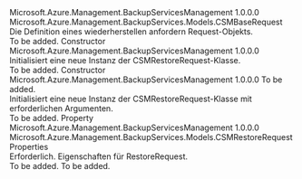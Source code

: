 <Type Name="CSMRestoreRequest" FullName="Microsoft.Azure.Management.BackupServices.Models.CSMRestoreRequest">
  <TypeSignature Language="C#" Value="public class CSMRestoreRequest : Microsoft.Azure.Management.BackupServices.Models.CSMBaseRequest" />
  <TypeSignature Language="ILAsm" Value=".class public auto ansi beforefieldinit CSMRestoreRequest extends Microsoft.Azure.Management.BackupServices.Models.CSMBaseRequest" />
  <TypeSignature Language="DocId" Value="T:Microsoft.Azure.Management.BackupServices.Models.CSMRestoreRequest" />
  <TypeSignature Language="VB.NET" Value="Public Class CSMRestoreRequest&#xA;Inherits CSMBaseRequest" />
  <TypeSignature Language="F#" Value="type CSMRestoreRequest = class&#xA;    inherit CSMBaseRequest" />
  <AssemblyInfo>
    <AssemblyName>Microsoft.Azure.Management.BackupServicesManagement</AssemblyName>
    <AssemblyVersion>1.0.0.0</AssemblyVersion>
  </AssemblyInfo>
  <Base>
    <BaseTypeName>Microsoft.Azure.Management.BackupServices.Models.CSMBaseRequest</BaseTypeName>
  </Base>
  <Interfaces />
  <Docs>
    <summary>
            Die Definition eines wiederherstellen anfordern Request-Objekts.
            </summary>
    <remarks>To be added.</remarks>
  </Docs>
  <Members>
    <Member MemberName=".ctor">
      <MemberSignature Language="C#" Value="public CSMRestoreRequest ();" />
      <MemberSignature Language="ILAsm" Value=".method public hidebysig specialname rtspecialname instance void .ctor() cil managed" />
      <MemberSignature Language="DocId" Value="M:Microsoft.Azure.Management.BackupServices.Models.CSMRestoreRequest.#ctor" />
      <MemberSignature Language="VB.NET" Value="Public Sub New ()" />
      <MemberType>Constructor</MemberType>
      <AssemblyInfo>
        <AssemblyName>Microsoft.Azure.Management.BackupServicesManagement</AssemblyName>
        <AssemblyVersion>1.0.0.0</AssemblyVersion>
      </AssemblyInfo>
      <Parameters />
      <Docs>
        <summary>
            Initialisiert eine neue Instanz der CSMRestoreRequest-Klasse.
            </summary>
        <remarks>To be added.</remarks>
      </Docs>
    </Member>
    <Member MemberName=".ctor">
      <MemberSignature Language="C#" Value="public CSMRestoreRequest (Microsoft.Azure.Management.BackupServices.Models.CSMRestoreRequestProperties properties);" />
      <MemberSignature Language="ILAsm" Value=".method public hidebysig specialname rtspecialname instance void .ctor(class Microsoft.Azure.Management.BackupServices.Models.CSMRestoreRequestProperties properties) cil managed" />
      <MemberSignature Language="DocId" Value="M:Microsoft.Azure.Management.BackupServices.Models.CSMRestoreRequest.#ctor(Microsoft.Azure.Management.BackupServices.Models.CSMRestoreRequestProperties)" />
      <MemberSignature Language="VB.NET" Value="Public Sub New (properties As CSMRestoreRequestProperties)" />
      <MemberSignature Language="F#" Value="new Microsoft.Azure.Management.BackupServices.Models.CSMRestoreRequest : Microsoft.Azure.Management.BackupServices.Models.CSMRestoreRequestProperties -&gt; Microsoft.Azure.Management.BackupServices.Models.CSMRestoreRequest" Usage="new Microsoft.Azure.Management.BackupServices.Models.CSMRestoreRequest properties" />
      <MemberType>Constructor</MemberType>
      <AssemblyInfo>
        <AssemblyName>Microsoft.Azure.Management.BackupServicesManagement</AssemblyName>
        <AssemblyVersion>1.0.0.0</AssemblyVersion>
      </AssemblyInfo>
      <Parameters>
        <Parameter Name="properties" Type="Microsoft.Azure.Management.BackupServices.Models.CSMRestoreRequestProperties" />
      </Parameters>
      <Docs>
        <param name="properties">To be added.</param>
        <summary>
            Initialisiert eine neue Instanz der CSMRestoreRequest-Klasse mit erforderlichen Argumenten.
            </summary>
        <remarks>To be added.</remarks>
      </Docs>
    </Member>
    <Member MemberName="Properties">
      <MemberSignature Language="C#" Value="public Microsoft.Azure.Management.BackupServices.Models.CSMRestoreRequestProperties Properties { get; set; }" />
      <MemberSignature Language="ILAsm" Value=".property instance class Microsoft.Azure.Management.BackupServices.Models.CSMRestoreRequestProperties Properties" />
      <MemberSignature Language="DocId" Value="P:Microsoft.Azure.Management.BackupServices.Models.CSMRestoreRequest.Properties" />
      <MemberSignature Language="VB.NET" Value="Public Property Properties As CSMRestoreRequestProperties" />
      <MemberSignature Language="F#" Value="member this.Properties : Microsoft.Azure.Management.BackupServices.Models.CSMRestoreRequestProperties with get, set" Usage="Microsoft.Azure.Management.BackupServices.Models.CSMRestoreRequest.Properties" />
      <MemberType>Property</MemberType>
      <AssemblyInfo>
        <AssemblyName>Microsoft.Azure.Management.BackupServicesManagement</AssemblyName>
        <AssemblyVersion>1.0.0.0</AssemblyVersion>
      </AssemblyInfo>
      <ReturnValue>
        <ReturnType>Microsoft.Azure.Management.BackupServices.Models.CSMRestoreRequestProperties</ReturnType>
      </ReturnValue>
      <Docs>
        <summary>
            Erforderlich. Eigenschaften für RestoreRequest.
            </summary>
        <value>To be added.</value>
        <remarks>To be added.</remarks>
      </Docs>
    </Member>
  </Members>
</Type>